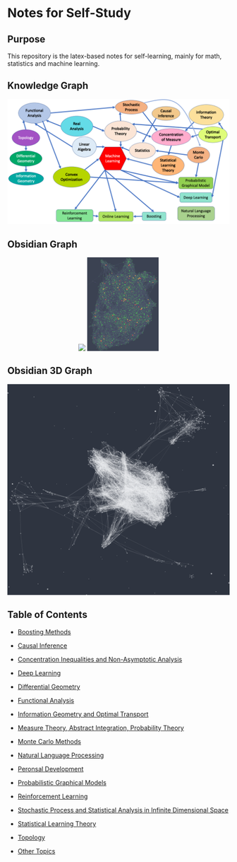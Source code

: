 # Notes for Self-Study 

## Purpose

This repository is the latex-based notes for self-learning, mainly for math, statistics and machine learning.

## Knowledge Graph

![Knowledge Graph](knowledge_graph.png)

## Obsidian Graph

<p align="middle">
  <img src="./obsidian_slip_box_graph/obsidian_slip_box_2024_08_23_labeled.png" width="40%" />
  <img src="./obsidian_slip_box_graph/obsidian_slip_box_2024-08-22_22-13-47.png" width="32%"/> 
</p>



## Obsidian 3D Graph

[![The 3D Plot of my Obsidian Knowledge Graph](./obsidian_slip_box_graph/slip_box_3d_graph_2024-08-23_1.39.44_PM.png)](https://youtu.be/es6aixIHAqY)



## Table of Contents
- [Boosting Methods](./self-study/boosting_methods/README.md)

- [Causal Inference](./self-study/causal_inference/README.md)

- [Concentration Inequalities and Non-Asymptotic Analysis](./self-study/concentration_measures/README.md)

- [Deep Learning](./self-study/deep_learning)

- [Differential Geometry](./self-study/differential_geometry/README.md)

- [Functional Analysis](./self-study/functional_analysis/README.md)

- [Information Geometry and Optimal Transport](./self-study/information_geometry_optimal_transport/README.md)

- [Measure Theory, Abstract Integration, Probability Theory](./self-study/probability_and_measure_theory/README.md)

- [Monte Carlo Methods](./self-study/monte_carlo_methods/README.md)

- [Natural Language Processing](./self-study/natural_language_processing/README.md)

- [Peronsal Development](./self-study/personal_developments/README.md)

- [Probabilistic Graphical Models](./self-study/probabilistic_graphical_model/README.md)

- [Reinforcement Learning](./self-study/reinforcement_learning/README.md)

- [Stochastic Process and Statistical Analysis in Infinite Dimensional Space](./self-study/stochastic_process/README.md)

- [Statistical Learning Theory](./self-study/statistical_learning_theory/README.md)

- [Topology](./self-study/topology/README.md)

- [Other Topics](./self-study/selected_topics)

